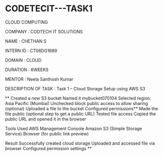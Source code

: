 # CODETECIT---TASK1
CLOUD COMPUTING

COMPANY : CODTECH IT SOLUTIONS

NAME : CHETHAN S

INTERN ID : CT06DG1689

DOMAIN : CLOUD

DURATION : 6WEEKS

MENTOR : Neela Santhosh Kumar

DESCRIPTION OF TASK : Task 1 – Cloud Storage Setup using AWS S3

** Created a new S3 bucket Named it mybucket070104 Selected region: Asia Pacific (Mumbai) Unchecked block public access to allow sharing (optional) Uploaded a file to the bucket Configured permissions** Made the file public (optional step to get a public URL) Tested file access Copied the public URL and opened it in the browser

Tools Used AWS Management Console Amazon S3 (Simple Storage Service) Browser (for public link preview)

Result Successfully created cloud storage Uploaded and accessed file via browser Configured permission settings
**
